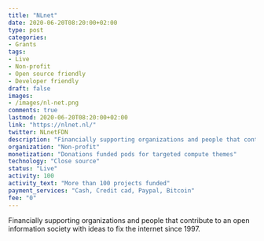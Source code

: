 ```yaml
---
title: "NLnet"
date: 2020-06-20T08:20:00+02:00
type: post
categories:
- Grants
tags:
- Live
- Non-profit
- Open source friendly
- Developer friendly
draft: false
images:
- /images/nl-net.png
comments: true
lastmod: 2020-06-20T08:20:00+02:00
link: "https://nlnet.nl/"
twitter: NLnetFDN
description: "Financially supporting organizations and people that contribute to an open information society with ideas to fix the internet since 1997."
organization: "Non-profit"
monetization: "Donations funded pods for targeted compute themes"
technology: "Close source"
status: "Live"
activity: 100
activity_text: "More than 100 projects funded"
payment_services: "Cash, Credit cad, Paypal, Bitcoin"
fee: "0"
---
```


Financially supporting organizations and people that contribute to an open information society with ideas to fix the internet since 1997.<!--more-->

